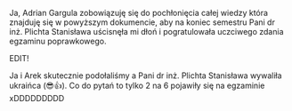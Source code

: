 Ja, Adrian Gargula zobowiązuję się do pochłonięcia całej wiedzy która znajduję się w powyższym dokumencie, aby na koniec semestru Pani dr inż. Plichta Stanisława uścisnęła mi dłoń i pogratulowała uczciwego zdania egzaminu poprawkowego.

EDIT!

Ja i Arek skutecznie podołaliśmy a Pani dr inż. Plichta Stanisława wywaliła ukraińca (😎👍). Co do pytań to tylko 2 na 6 pojawiły się na egzaminie xDDDDDDDDD
